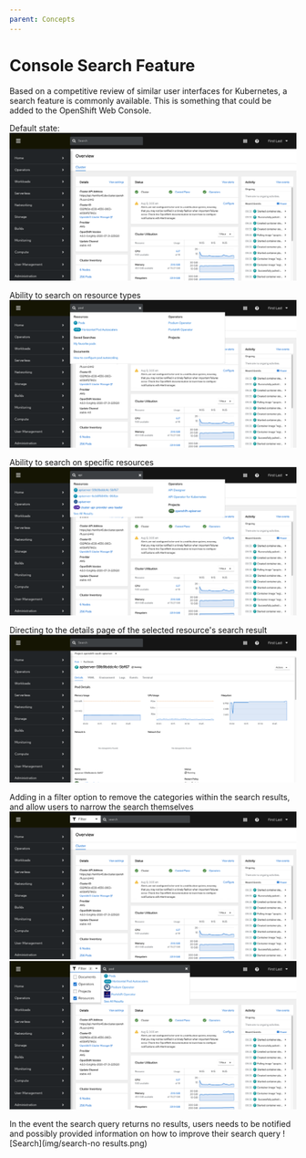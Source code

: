 ```yaml
---
parent: Concepts
---
```


# Console Search Feature

Based on a competitive review of similar user interfaces for Kubernetes, a search feature is commonly available. This is something that could be added to the OpenShift Web Console.

Default state:
![Search](img/search-1.png)

Ability to search on resource types
![Search](img/search-2.png)

Ability to search on specific resources 
![Search](img/search-3.png)

Directing to the details page of the selected resource's search result
![Search](img/search-4.png)

Adding in a filter option to remove the categories within the search results, and allow users to narrow the search themselves
![Search](img/search-v2-1.png)
![Search](img/search-v2-2.png)

In the event the search query returns no results, users needs to be notified and possibly provided information on how to improve their search query
![Search](img/search-no results.png)
